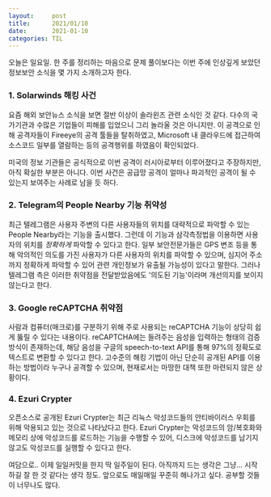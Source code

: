 ```yaml
---
layout:     post
title:      2021/01/10
date:       2021-01-10
categories: TIL
---
```


오늘은 일요일.
한 주를 정리하는 마음으로 문제 풀이보다는 이번 주에 인상깊게 보았던 정보보안 소식을 몇 가지 소개하고자 한다.

### 1. Solarwinds 해킹 사건

요즘 해외 보안뉴스 소식을 보면 절반 이상이 솔라윈즈 관련 소식인 것 같다.
다수의 국가기관과 수많은 기업들이 피해를 입었으니 그리 놀라울 것은 아니지만.
이 공격으로 인해 공격자들이 Fireeye의 공격 툴들을 탈취하였고, Microsoft 내 클라우드에 접근하여 소스코드 일부를 열람하는 등의 공격행위를 하였음이 확인되었다.

미국의 정보 기관들은 공식적으로 이번 공격이 러시아로부터 이루어졌다고 주장하지만, 아직 확실한 부분은 아니다.
이번 사건은 공급망 공격이 얼마나 파괴적인 공격이 될 수 있는지 보여주는 사례로 남을 듯 하다.

### 2. Telegram의 People Nearby 기능 취약성

최근 텔레그램은 사용자 주변의 다른 사용자들의 위치를 대략적으로 파악할 수 있는 People Nearby라는 기능을 출시했다.
그런데 이 기능과 삼각측정법을 이용하면 사용자의 위치를 *정확하게* 파악할 수 있다고 한다.
일부 보안전문가들은 GPS 변조 등을 통해 악의적인 의도를 가진 사용자가 다른 사용자의 위치를 파악할 수 있으며,
심지어 주소까지 정확하게 파악할 수 있어 관련 개인정보가 유출될 가능성이 있다고 말한다.
그러나 텔레그램 측은 이러한 취약점을 전달받았음에도 '의도된 기능'이라며 개선의지를 보이지 않는다고 한다.

### 3. Google reCAPTCHA 취약점

사람과 컴퓨터(매크로)를 구분하기 위해 주로 사용되는 reCAPTCHA 기능이 상당히 쉽게 뚫릴 수 있다는 내용이다.
reCAPTCHA에는 들려주는 음성을 입력하는 형태의 검증 방식이 존재하는데, 해당 음성을 구글의 speech-to-text API를 통해
97%의 정확도로 텍스트로 변환할 수 있다고 한다. 고수준의 해킹 기법이 아닌 단순히 공개된 API를 이용하는 방법이라
누구나 공격할 수 있으며, 현재로서는 마땅한 대책 또한 마련되지 않은 상황이다.

### 4. Ezuri Crypter

오픈소스로 공개된 Ezuri Crypter는 최근 리눅스 악성코드들의 안티바이러스 우회를 위해 악용되고 있는 것으로 나타났다고 한다.
Ezuri Crypter는 악성코드의 암/복호화와 메모리 상에 악성코드를 로드하는 기능을 수행할 수 있어, 디스크에 악성코드를 남기지 않고도
악성코드를 실행할 수 있다고 한다.

여담으로..
이제 일일커밋을 한지 딱 일주일이 된다. 아직까지 드는 생각은 그냥... 시작하길 잘 한 것 같다는 생각 정도.
앞으로도 매일매일 꾸준히 해나가고 싶다. 공부할 것들이 너무나도 많다.